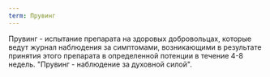 ```yaml
---
term: Прувинг
---
```


Прувинг - испытание препарата на здоровых добровольцах, которые ведут журнал наблюдения за симптомами, возникающими в результате принятия этого препарата в определенной потенции в течение 4-8 недель.
"Прувинг - наблюдение за духовной силой".
